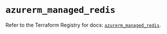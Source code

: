 # `azurerm_managed_redis`

Refer to the Terraform Registry for docs: [`azurerm_managed_redis`](https://registry.terraform.io/providers/hashicorp/azurerm/4.51.0/docs/resources/managed_redis).
